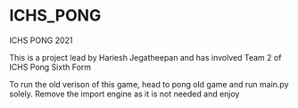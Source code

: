# ICHS_PONG
ICHS PONG 2021
 
 This is a project lead by Hariesh Jegatheepan and has involved Team 2 of ICHS Pong Sixth Form
 
 To run the old verison of this game, head to pong old game and run main.py solely. Remove the import engine as it is not needed and enjoy
